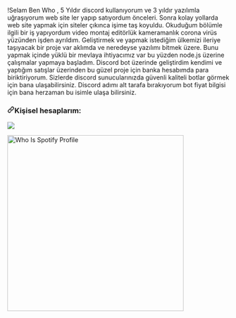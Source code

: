 !Selam Ben Who ,
5 Yıldır discord kullanıyorum ve 3 yıldır yazılımla uğraşıyorum web site ler yapıp satıyordum önceleri.
Sonra kolay yollarda web site yapmak için siteler çıkınca işime taş koyuldu.
Okuduğum bölümle ilgili bir iş yapıyordum video montaj editörlük kameramanlık corona virüs yüzünden işden ayrıldım.
Geliştirmek ve yapmak istediğim ülkemizi ileriye taşıyacak bir proje var aklımda ve neredeyse yazılımı bitmek üzere.
Bunu yapmak içinde yüklü bir mevlaya ihtiyacımız var bu yüzden node.js üzerine çalışmalar yapmaya başladım.
Discord bot üzerinde geliştirdim kendimi ve yaptığım satışlar üzerinden bu güzel proje için banka hesabımda para biriktiriyorum.
Sizlerde discord sunucularınızda güvenli kaliteli botlar görmek için bana ulaşabilirsiniz.
Discord adımı alt tarafa bırakıyorum bot fiyat bilgisi için bana herzaman bu isimle ulaşa bilirsiniz.

<h3><a id="user-content-my-personal-accounts" class="anchor" aria-hidden="true" href="#my-personal-accounts"><svg class="octicon octicon-link" viewBox="0 0 16 16" version="1.1" width="16" height="16" aria-hidden="true"><path fill-rule="evenodd" d="M7.775 3.275a.75.75 0 001.06 1.06l1.25-1.25a2 2 0 112.83 2.83l-2.5 2.5a2 2 0 01-2.83 0 .75.75 0 00-1.06 1.06 3.5 3.5 0 004.95 0l2.5-2.5a3.5 3.5 0 00-4.95-4.95l-1.25 1.25zm-4.69 9.64a2 2 0 010-2.83l2.5-2.5a2 2 0 012.83 0 .75.75 0 001.06-1.06 3.5 3.5 0 00-4.95 0l-2.5 2.5a3.5 3.5 0 004.95 4.95l1.25-1.25a.75.75 0 00-1.06-1.06l-1.25 1.25a2 2 0 01-2.83 0z"></path></svg></a><font style="vertical-align: inherit;"><font style="vertical-align: inherit;">Kişisel hesaplarım:</font></font></h3>
<p align="left">
<a href="https://discord.com/users/858473848844058654" rel="nofollow"><img src="https://camo.githubusercontent.com/3f990cfefb64f13d28397fe586c3aa38a81fde585de479205d63c79363ebe07a/68747470733a2f2f696d672e736869656c64732e696f2f62616467652f446973636f72642d3732383944413f7374796c653d666f722d7468652d6261646765266c6f676f3d646973636f7264266c6f676f436f6c6f723d7768697465" data-canonical-src="https://img.shields.io/badge/discord%20-7289DA.svg?&amp;style=for-the-badge&amp;logo=discord&amp;logoColor=white" style="max-width:100%;"></a>
</p>

<a href="https://open.spotify.com/user/zo3yot2xri8bommg5yzyu6hcl?si=2c20101ce93046c8" target="_blank">    <img src="https://user-images.githubusercontent.com/86554271/123544163-a6c6b180-d75a-11eb-9419-4cdf2408a34f.png" alt="Who Is Spotify Profile" width="400" height="400"></a>



